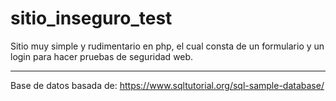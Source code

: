 # sitio_inseguro_test

Sitio muy simple y rudimentario en php, el cual consta de un formulario y un login para hacer pruebas de seguridad web.


-------------------------------
Base de datos basada de:
https://www.sqltutorial.org/sql-sample-database/
